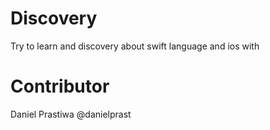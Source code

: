# Discovery
Try to learn and discovery about swift language and ios with

# Contributor
Daniel Prastiwa @danielprast
